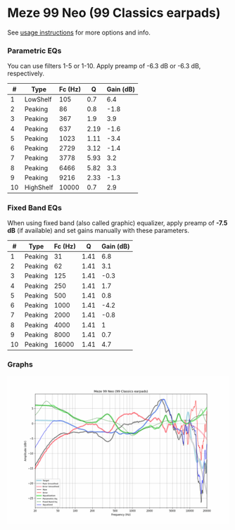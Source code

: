 # Meze 99 Neo (99 Classics earpads)
See [usage instructions](https://github.com/jaakkopasanen/AutoEq#usage) for more options and info.

### Parametric EQs
You can use filters 1-5 or 1-10. Apply preamp of -6.3 dB or -6.3 dB, respectively.

|   # | Type      |   Fc (Hz) |    Q |   Gain (dB) |
|-----|-----------|-----------|------|-------------|
|   1 | LowShelf  |       105 | 0.7  |         6.4 |
|   2 | Peaking   |        86 | 0.8  |        -1.8 |
|   3 | Peaking   |       367 | 1.9  |         3.9 |
|   4 | Peaking   |       637 | 2.19 |        -1.6 |
|   5 | Peaking   |      1023 | 1.11 |        -3.4 |
|   6 | Peaking   |      2729 | 3.12 |        -1.4 |
|   7 | Peaking   |      3778 | 5.93 |         3.2 |
|   8 | Peaking   |      6466 | 5.82 |         3.3 |
|   9 | Peaking   |      9216 | 2.33 |        -1.3 |
|  10 | HighShelf |     10000 | 0.7  |         2.9 |

### Fixed Band EQs
When using fixed band (also called graphic) equalizer, apply preamp of **-7.5 dB** (if available) and set gains manually with these parameters.

|   # | Type    |   Fc (Hz) |    Q |   Gain (dB) |
|-----|---------|-----------|------|-------------|
|   1 | Peaking |        31 | 1.41 |         6.8 |
|   2 | Peaking |        62 | 1.41 |         3.1 |
|   3 | Peaking |       125 | 1.41 |        -0.3 |
|   4 | Peaking |       250 | 1.41 |         1.7 |
|   5 | Peaking |       500 | 1.41 |         0.8 |
|   6 | Peaking |      1000 | 1.41 |        -4.2 |
|   7 | Peaking |      2000 | 1.41 |        -0.8 |
|   8 | Peaking |      4000 | 1.41 |         1   |
|   9 | Peaking |      8000 | 1.41 |         0.7 |
|  10 | Peaking |     16000 | 1.41 |         4.7 |

### Graphs
![](./Meze%2099%20Neo%20(99%20Classics%20earpads).png)
